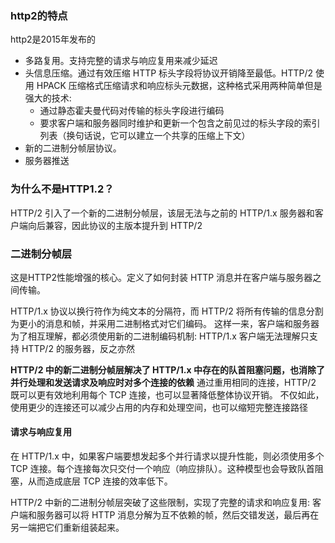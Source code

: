 ### http2的特点
http2是2015年发布的
- 多路复用。支持完整的请求与响应复用来减少延迟
- 头信息压缩。通过有效压缩 HTTP 标头字段将协议开销降至最低。HTTP/2 使用 HPACK 压缩格式压缩请求和响应标头元数据，这种格式采用两种简单但是强大的技术:
    + 通过静态霍夫曼代码对传输的标头字段进行编码
    + 要求客户端和服务器同时维护和更新一个包含之前见过的标头字段的索引列表（换句话说，它可以建立一个共享的压缩上下文）
- 新的二进制分帧层协议。
- 服务器推送

### 为什么不是HTTP1.2？
HTTP/2 引入了一个新的二进制分帧层，该层无法与之前的 HTTP/1.x 服务器和客户端向后兼容，因此协议的主版本提升到 HTTP/2

### 二进制分帧层
这是HTTP2性能增强的核心。定义了如何封装 HTTP 消息并在客户端与服务器之间传输。

HTTP/1.x 协议以换行符作为纯文本的分隔符，而 HTTP/2 将所有传输的信息分割为更小的消息和帧，并采用二进制格式对它们编码。
这样一来，客户端和服务器为了相互理解，都必须使用新的二进制编码机制: HTTP/1.x 客户端无法理解只支持 HTTP/2 的服务器，反之亦然


**HTTP/2 中的新二进制分帧层解决了 HTTP/1.x 中存在的队首阻塞问题，也消除了并行处理和发送请求及响应时对多个连接的依赖**
通过重用相同的连接，HTTP/2 既可以更有效地利用每个 TCP 连接，也可以显著降低整体协议开销。 不仅如此，使用更少的连接还可以减少占用的内存和处理空间，也可以缩短完整连接路径

#### 请求与响应复用
在 HTTP/1.x 中，如果客户端要想发起多个并行请求以提升性能，则必须使用多个 TCP 连接。每个连接每次只交付一个响应（响应排队）。这种模型也会导致队首阻塞，从而造成底层 TCP 连接的效率低下。

HTTP/2 中新的二进制分帧层突破了这些限制，实现了完整的请求和响应复用: 客户端和服务器可以将 HTTP 消息分解为互不依赖的帧，然后交错发送，最后再在另一端把它们重新组装起来。